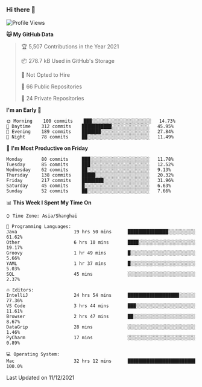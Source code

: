 ### Hi there 👋

<!--
**qbosen/qbosen** is a ✨ _special_ ✨ repository because its `README.md` (this file) appears on your GitHub profile.

Here are some ideas to get you started:

- 🔭 I’m currently working on ...
- 🌱 I’m currently learning ...
- 👯 I’m looking to collaborate on ...
- 🤔 I’m looking for help with ...
- 💬 Ask me about ...
- 📫 How to reach me: ...
- 😄 Pronouns: ...
- ⚡ Fun fact: ...
-->

<!--START_SECTION:waka-->
![Profile Views](http://img.shields.io/badge/Profile%20Views-32-blue)

**🐱 My GitHub Data** 

> 🏆 5,507 Contributions in the Year 2021
 > 
> 📦 278.7 kB Used in GitHub's Storage 
 > 
> 🚫 Not Opted to Hire
 > 
> 📜 66 Public Repositories 
 > 
> 🔑 24 Private Repositories  
 > 
**I'm an Early 🐤** 

```text
🌞 Morning    100 commits    ███░░░░░░░░░░░░░░░░░░░░░░   14.73% 
🌆 Daytime    312 commits    ███████████░░░░░░░░░░░░░░   45.95% 
🌃 Evening    189 commits    ███████░░░░░░░░░░░░░░░░░░   27.84% 
🌙 Night      78 commits     ██░░░░░░░░░░░░░░░░░░░░░░░   11.49%

```
📅 **I'm Most Productive on Friday** 

```text
Monday       80 commits     ███░░░░░░░░░░░░░░░░░░░░░░   11.78% 
Tuesday      85 commits     ███░░░░░░░░░░░░░░░░░░░░░░   12.52% 
Wednesday    62 commits     ██░░░░░░░░░░░░░░░░░░░░░░░   9.13% 
Thursday     138 commits    █████░░░░░░░░░░░░░░░░░░░░   20.32% 
Friday       217 commits    ████████░░░░░░░░░░░░░░░░░   31.96% 
Saturday     45 commits     █░░░░░░░░░░░░░░░░░░░░░░░░   6.63% 
Sunday       52 commits     ██░░░░░░░░░░░░░░░░░░░░░░░   7.66%

```


📊 **This Week I Spent My Time On** 

```text
⌚︎ Time Zone: Asia/Shanghai

💬 Programming Languages: 
Java                     19 hrs 50 mins      ███████████████░░░░░░░░░░   61.62% 
Other                    6 hrs 10 mins       ████░░░░░░░░░░░░░░░░░░░░░   19.17% 
Groovy                   1 hr 49 mins        █░░░░░░░░░░░░░░░░░░░░░░░░   5.66% 
YAML                     1 hr 37 mins        █░░░░░░░░░░░░░░░░░░░░░░░░   5.03% 
SQL                      45 mins             ░░░░░░░░░░░░░░░░░░░░░░░░░   2.37%

🔥 Editors: 
IntelliJ                 24 hrs 54 mins      ███████████████████░░░░░░   77.36% 
VS Code                  3 hrs 44 mins       ███░░░░░░░░░░░░░░░░░░░░░░   11.61% 
Browser                  2 hrs 47 mins       ██░░░░░░░░░░░░░░░░░░░░░░░   8.67% 
DataGrip                 28 mins             ░░░░░░░░░░░░░░░░░░░░░░░░░   1.46% 
PyCharm                  17 mins             ░░░░░░░░░░░░░░░░░░░░░░░░░   0.89%

💻 Operating System: 
Mac                      32 hrs 12 mins      █████████████████████████   100.0%

```


 Last Updated on 11/12/2021
<!--END_SECTION:waka-->
